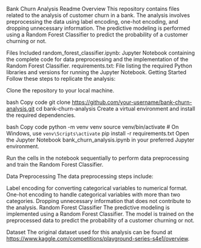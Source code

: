 Bank Churn Analysis Readme
Overview
This repository contains files related to the analysis of customer churn in a bank. The analysis involves preprocessing the data using label encoding, one-hot encoding, and dropping unnecessary information. The predictive modeling is performed using a Random Forest Classifier to predict the probability of a customer churning or not.

Files Included
random_forest_classifier.ipynb: Jupyter Notebook containing the complete code for data preprocessing and the implementation of the Random Forest Classifier.
requirements.txt: File listing the required Python libraries and versions for running the Jupyter Notebook.
Getting Started
Follow these steps to replicate the analysis:

Clone the repository to your local machine.

bash
Copy code
git clone https://github.com/your-username/bank-churn-analysis.git
cd bank-churn-analysis
Create a virtual environment and install the required dependencies.

bash
Copy code
python -m venv venv
source venv/bin/activate  # On Windows, use `venv\Scripts\activate`
pip install -r requirements.txt
Open the Jupyter Notebook bank_churn_analysis.ipynb in your preferred Jupyter environment.

Run the cells in the notebook sequentially to perform data preprocessing and train the Random Forest Classifier.

Data Preprocessing
The data preprocessing steps include:

Label encoding for converting categorical variables to numerical format.
One-hot encoding to handle categorical variables with more than two categories.
Dropping unnecessary information that does not contribute to the analysis.
Random Forest Classifier
The predictive modeling is implemented using a Random Forest Classifier. The model is trained on the preprocessed data to predict the probability of a customer churning or not.

Dataset
The original dataset used for this analysis can be found at https://www.kaggle.com/competitions/playground-series-s4e1/overview.
